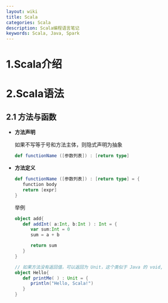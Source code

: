 ```yaml
---
layout: wiki
title: Scala
categories: Scala
description: Scala编程语言笔记
keywords: Scala, Java, Spark
---
```


# 1.Scala介绍

# 2.Scala语法

## 2.1 方法与函数

* **方法声明**

  如果不写等于号和方法主体，则隐式声明为抽象

  ```scala
  def functionName ([参数列表]) : [return type]
  ```

* **方法定义**

  ```scala
  def functionName ([参数列表]) : [return type] = {
     function body
     return [expr]
  }
  ```

  举例

  ```scala
  object add{
     def addInt( a:Int, b:Int ) : Int = {
        var sum:Int = 0
        sum = a + b
  
        return sum
     }
  }
  ```

  ```scala
  // 如果方法没有返回值，可以返回为 Unit，这个类似于 Java 的 void,
  object Hello{
     def printMe( ) : Unit = {
        println("Hello, Scala!")
     }
  }
  ```

  